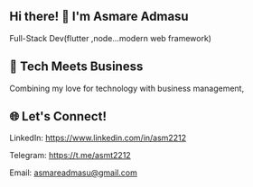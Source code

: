 ## Hi there! 👋 I'm Asmare Admasu
 Full-Stack Dev(flutter ,node...modern web framework)

## 🌟 Tech Meets Business

Combining my love for technology with business management, 

## 🌐 Let's Connect!

  LinkedIn:  https://www.linkedin.com/in/asm2212
  
  Telegram:  https://t.me/asmt2212
  
  Email:  asmareadmasu@gmail.com
